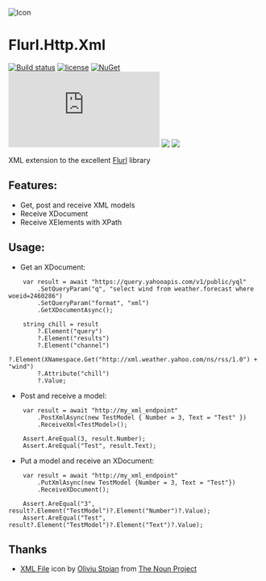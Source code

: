 ![Icon](http://i.imgur.com/llEKpRL.png?1) 
# Flurl.Http.Xml
[![Build status](https://ci.appveyor.com/api/projects/status/16qwl13xsaylb450?svg=true)](https://ci.appveyor.com/project/lvermeulen/flurl-http-xml) 
[![license](https://img.shields.io/github/license/lvermeulen/Flurl.Http.Xml.svg?maxAge=2592000)](https://github.com/lvermeulen/Flurl.Http.Xml/blob/master/LICENSE) 
[![NuGet](https://img.shields.io/nuget/v/Flurl.Http.Xml.svg?maxAge=86400)](https://www.nuget.org/packages/Flurl.Http.Xml/) 
![downloads](https://img.shields.io/nuget/dt/Flurl.Http.Xml)
![](https://img.shields.io/badge/.net-4.6.1-yellowgreen.svg) 
![](https://img.shields.io/badge/netstandard-2.0-yellowgreen.svg)

XML extension to the excellent [Flurl](https://github.com/tmenier/Flurl) library

## Features:
* Get, post and receive XML models
* Receive XDocument
* Receive XElements with XPath

## Usage:

* Get an XDocument:
~~~~
    var result = await "https://query.yahooapis.com/v1/public/yql"
        .SetQueryParam("q", "select wind from weather.forecast where woeid=2460286")
        .SetQueryParam("format", "xml")
        .GetXDocumentAsync();

    string chill = result
        ?.Element("query")
        ?.Element("results")
        ?.Element("channel")
        ?.Element(XNamespace.Get("http://xml.weather.yahoo.com/ns/rss/1.0") + "wind")
        ?.Attribute("chill")
        ?.Value;
~~~~

* Post and receive a model:
~~~~
    var result = await "http://my_xml_endpoint"
        .PostXmlAsync(new TestModel { Number = 3, Text = "Test" })
        .ReceiveXml<TestModel>();

    Assert.AreEqual(3, result.Number);
    Assert.AreEqual("Test", result.Text);
~~~~

* Put a model and receive an XDocument:
~~~~
    var result = await "http://my_xml_endpoint"
        .PutXmlAsync(new TestModel {Number = 3, Text = "Test"})
        .ReceiveXDocument();

    Assert.AreEqual("3", result?.Element("TestModel")?.Element("Number")?.Value);
    Assert.AreEqual("Test", result?.Element("TestModel")?.Element("Text")?.Value);
~~~~

## Thanks
* [XML File](https://thenounproject.com/term/xml-file/320630/) icon by [Oliviu Stoian](https://thenounproject.com/smashicons/) from [The Noun Project](https://thenounproject.com)
